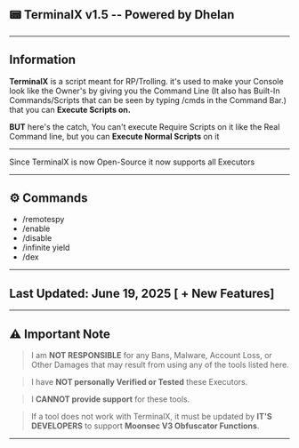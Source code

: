 ## 📟 TerminalX v1.5 -- Powered by Dhelan

---

## Information
**TerminalX** is a script meant for RP/Trolling. it's used to make your Console look like the Owner's by  giving you the Command Line (It also has Built-In Commands/Scripts that can be seen by typing /cmds in the Command Bar.) 
that you can **Execute Scripts on.**

**BUT** here's the catch, You can't execute Require Scripts on it like the Real Command line, but you can **Execute Normal Scripts** on it

---

Since TerminalX is now Open-Source it now supports all Executors

---

## ⚙️ Commands

- /remotespy
- /enable
- /disable
- /infinite yield
- /dex

---
## Last Updated: June 19, 2025 [ + New Features]
---
## ⚠️ Important Note

> I am **NOT RESPONSIBLE** for any Bans, Malware, Account Loss, or Other Damages that may result from using any of the tools listed here.

> I have **NOT personally Verified or Tested** these Executors.  

> I **CANNOT provide support** for these tools.  

> If a tool does not work with TerminalX, it must be updated by **IT'S DEVELOPERS** to support **Moonsec V3 Obfuscator Functions**.

---
